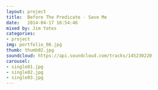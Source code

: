 ```yaml
---
layout: project
title:  Before The Predicate - Save Me
date:   2014-04-17 16:54:46
mixed by: Jim Yates
categories:
- project
img: portfolio_08.jpg
thumb: thumb02.jpg
soundcloud: https://api.soundcloud.com/tracks/145230220
carousel:
- single01.jpg
- single02.jpg
- single03.jpg
---
```

